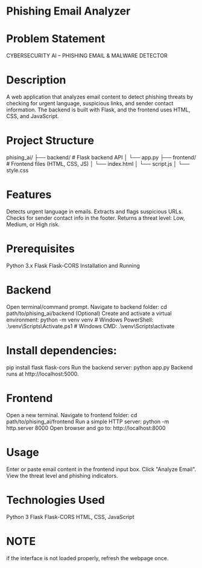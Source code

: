 # Phishing Email Analyzer

# Problem Statement
CYBERSECURITY AI – PHISHING EMAIL & MALWARE DETECTOR

# Description
A web application that analyzes email content to detect phishing threats by checking for urgent language, suspicious links, and sender contact information. The backend is built with Flask, and the frontend uses HTML, CSS, and JavaScript.

# Project Structure

phising_ai/
├── backend/       # Flask backend API
│   └── app.py
├── frontend/      # Frontend files (HTML, CSS, JS)
│   └── index.html
│   └── script.js
│   └── style.css

# Features
Detects urgent language in emails.
Extracts and flags suspicious URLs.
Checks for sender contact info in the footer.
Returns a threat level: Low, Medium, or High risk.

# Prerequisites
Python 3.x
Flask
Flask-CORS
Installation and Running

# Backend
Open terminal/command prompt.
Navigate to backend folder:
cd path/to/phising_ai/backend
(Optional) Create and activate a virtual environment:
python -m venv venv
    # Windows PowerShell:
    .\venv\Scripts\Activate.ps1
    # Windows CMD:
    .\venv\Scripts\activate

# Install dependencies:
pip install flask flask-cors
Run the backend server:
python app.py
Backend runs at http://localhost:5000.

# Frontend
Open a new terminal.
Navigate to frontend folder:
cd path/to/phising_ai/frontend
Run a simple HTTP server:
python -m http.server 8000
Open browser and go to:
http://localhost:8000

# Usage
Enter or paste email content in the frontend input box.
Click "Analyze Email".
View the threat level and phishing indicators.

# Technologies Used
Python 3
Flask
Flask-CORS
HTML, CSS, JavaScript

# NOTE
if the interface is not loaded properly, refresh the webpage once.
